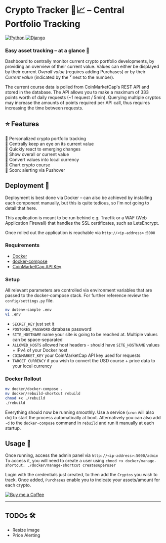 # Crypto Tracker 🐍📈 – Central Portfolio Tracking

[![Python](https://img.shields.io/badge/Made%20with-Python%203.x-blue.svg?style=flat-square&logo=Python&logoColor=white)](https://www.python.org/) 
[![Django](https://img.shields.io/badge/Powered%20by-Django%203.x-green.svg?style=flat-square&logo=Django&logoColor=white)](https://www.djangoproject.com/) 

### Easy asset tracking – at a glance 🚀


Dashboard to centrally monitor current crypto portfolio developments, by providing an overview of their current value.
Values can either be displayed by their current *Overall value* (requires adding Purchases) or by their *Current value*
(indicated by the <sup>`V`</sup> next to the number).

The current course data is polled from CoinMarketCap's REST API and stored in the database. The API allows you to make 
a maximum of 333 points worth of daily requests (~1 request / 5min). Querying multiple cryptos may increase the 
amounts of points required per API call, thus requires increasing the time between requests.

## ⭐ Features

💸 Personalized crypto portfolio tracking  
💸 Centrally keep an eye on its current value  
💸 Quickly react to emerging changes  
💸 Show overall or current value  
💸 Convert values into local currency  
💸 Chart crypto course  
💸 Soon: alerting via Pushover  

## Deployment 👾

Deployment is best done via Docker – can also be achieved by installing each component manually,
but this is quite tedious, so I'm not going to detail that here.

This application is meant to be run behind e.g. Traefik or a WAF (Web Application Firewall) that handles 
the SSL certificates, such as LetsEncrypt.

Once rolled out the application is reachable via `http://<ip-address>:5000`

### Requirements

* [Docker](https://docs.docker.com/get-docker/)  
* [docker-compose](https://docs.docker.com/compose/install/)  
* [CoinMarketCap API Key](https://coinmarketcap.com/api/)

### Setup

All relevant parameters are controlled via environment variables that are passed
to the docker-compose stack. For further reference review the `config/settings.py` file.

```bash
mv dotenv-sample .env
vi .env
```

* `SECRET_KEY` just set it
* `POSTGRES_PASSWORD` database password
* `SITE_HOSTNAME` name your site is going to be reached at. Multiple values can be space-separated
* `ALLOWED_HOSTS` allowed host headers - should have `SITE_HOSTNAME` values + IPv4 of your Docker host  
* `COINMARKET_KEY` your CoinMarketCap API key used for requests
* `TARGET_CURRENCY` if you wish to convert the USD course + price data to your local currency

### Docker Rollout

```bash
mv docker/docker-compose .
mv docker/rebuild-shortcut rebuild
chmod +x ./rebuild
./rebuild
```

Everything should now be running smoothly. Use a service (`cron` will also do) to start
the process automatically at boot. Alternatively you can also add `-d` to the `docker-compose`
command in `rebuild` and run it manually at each startup.

## Usage 🚀

Once running, access the admin panel via `http://<ip-address>:5000/admin` 
To access it, you will need to create a user using `chmod +x docker/manage-shortcut; ./docker/manage-shortcut createsuperuser`  

Login with the credentials just created, to then add the `Cryptos` you wish to track. 
Once added, `Purchases` enable you to indicate your assets/amount for each crypto.


[![Buy me a Coffee](https://www.buymeacoffee.com/assets/img/custom_images/orange_img.png)](https://www.buymeacoffee.com/alfonsrv)  

---

## TODOs 🛠️

- Resize image  
- Price Alerting
